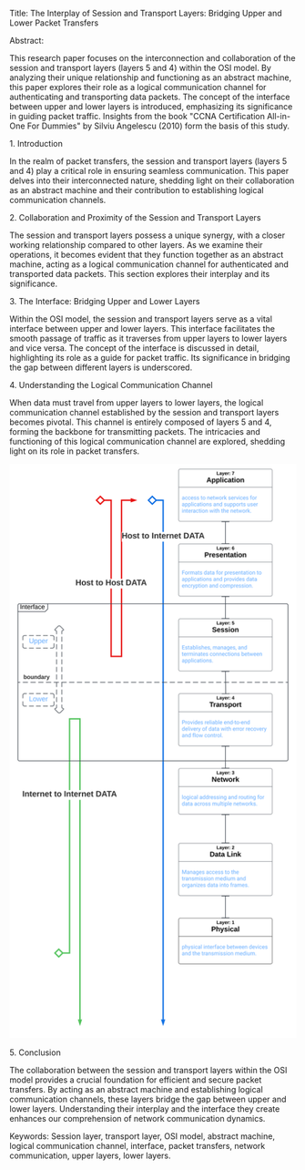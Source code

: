 Title: The Interplay of Session and Transport Layers: Bridging Upper and
Lower Packet Transfers

Abstract:

This research paper focuses on the interconnection and collaboration of
the session and transport layers (layers 5 and 4) within the OSI model.
By analyzing their unique relationship and functioning as an abstract
machine, this paper explores their role as a logical communication
channel for authenticating and transporting data packets. The concept of
the interface between upper and lower layers is introduced, emphasizing
its significance in guiding packet traffic. Insights from the book
\"CCNA Certification All-in-One For Dummies\" by Silviu Angelescu (2010)
form the basis of this study.

1\. Introduction

In the realm of packet transfers, the session and transport layers
(layers 5 and 4) play a critical role in ensuring seamless
communication. This paper delves into their interconnected nature,
shedding light on their collaboration as an abstract machine and their
contribution to establishing logical communication channels.

2\. Collaboration and Proximity of the Session and Transport Layers

The session and transport layers possess a unique synergy, with a closer
working relationship compared to other layers. As we examine their
operations, it becomes evident that they function together as an
abstract machine, acting as a logical communication channel for
authenticated and transported data packets. This section explores their
interplay and its significance.

3\. The Interface: Bridging Upper and Lower Layers

Within the OSI model, the session and transport layers serve as a vital
interface between upper and lower layers. This interface facilitates the
smooth passage of traffic as it traverses from upper layers to lower
layers and vice versa. The concept of the interface is discussed in
detail, highlighting its role as a guide for packet traffic. Its
significance in bridging the gap between different layers is
underscored.

4\. Understanding the Logical Communication Channel

When data must travel from upper layers to lower layers, the logical
communication channel established by the session and transport layers
becomes pivotal. This channel is entirely composed of layers 5 and 4,
forming the backbone for transmitting packets. The intricacies and
functioning of this logical communication channel are explored, shedding
light on its role in packet transfers.

![](diagrams/OSIMwTraffic.svg)

5\. Conclusion

The collaboration between the session and transport layers within the
OSI model provides a crucial foundation for efficient and secure packet
transfers. By acting as an abstract machine and establishing logical
communication channels, these layers bridge the gap between upper and
lower layers. Understanding their interplay and the interface they
create enhances our comprehension of network communication dynamics.

Keywords: Session layer, transport layer, OSI model, abstract machine,
logical communication channel, interface, packet transfers, network
communication, upper layers, lower layers.
